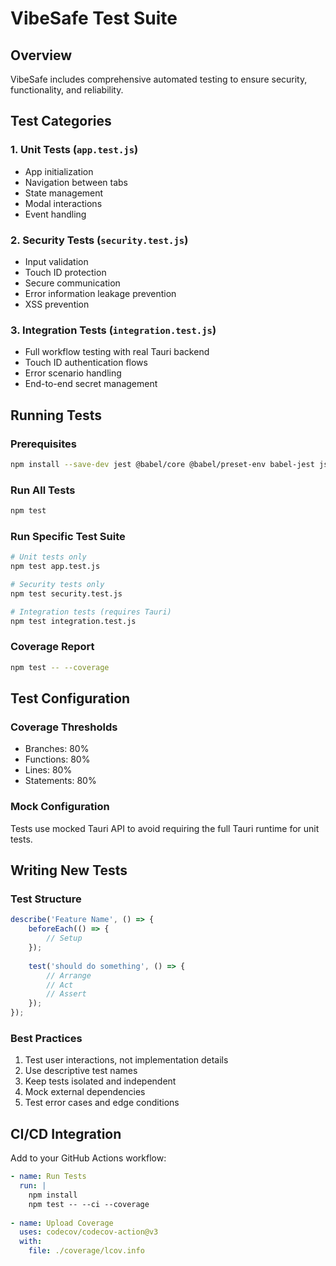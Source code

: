 # VibeSafe Test Suite

## Overview

VibeSafe includes comprehensive automated testing to ensure security, functionality, and reliability.

## Test Categories

### 1. Unit Tests (`app.test.js`)
- App initialization
- Navigation between tabs
- State management
- Modal interactions
- Event handling

### 2. Security Tests (`security.test.js`)
- Input validation
- Touch ID protection
- Secure communication
- Error information leakage prevention
- XSS prevention

### 3. Integration Tests (`integration.test.js`)
- Full workflow testing with real Tauri backend
- Touch ID authentication flows
- Error scenario handling
- End-to-end secret management

## Running Tests

### Prerequisites
```bash
npm install --save-dev jest @babel/core @babel/preset-env babel-jest jsdom selenium-webdriver
```

### Run All Tests
```bash
npm test
```

### Run Specific Test Suite
```bash
# Unit tests only
npm test app.test.js

# Security tests only
npm test security.test.js

# Integration tests (requires Tauri)
npm test integration.test.js
```

### Coverage Report
```bash
npm test -- --coverage
```

## Test Configuration

### Coverage Thresholds
- Branches: 80%
- Functions: 80%
- Lines: 80%
- Statements: 80%

### Mock Configuration
Tests use mocked Tauri API to avoid requiring the full Tauri runtime for unit tests.

## Writing New Tests

### Test Structure
```javascript
describe('Feature Name', () => {
    beforeEach(() => {
        // Setup
    });
    
    test('should do something', () => {
        // Arrange
        // Act
        // Assert
    });
});
```

### Best Practices
1. Test user interactions, not implementation details
2. Use descriptive test names
3. Keep tests isolated and independent
4. Mock external dependencies
5. Test error cases and edge conditions

## CI/CD Integration

Add to your GitHub Actions workflow:

```yaml
- name: Run Tests
  run: |
    npm install
    npm test -- --ci --coverage
    
- name: Upload Coverage
  uses: codecov/codecov-action@v3
  with:
    file: ./coverage/lcov.info
```